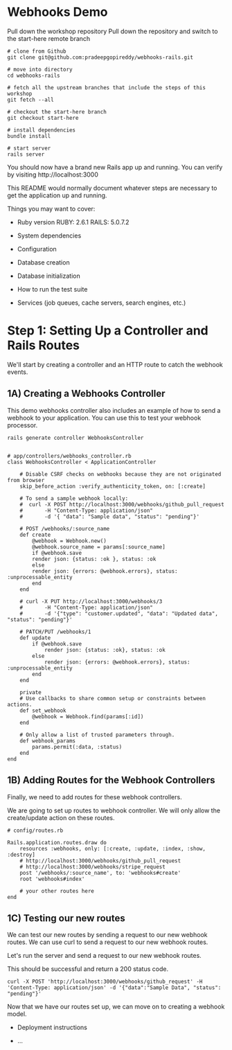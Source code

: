 # Webhooks Demo

Pull down the workshop repository
Pull down the repository and switch to the start-here remote branch

    # clone from Github
    git clone git@github.com:pradeepgopireddy/webhooks-rails.git

    # move into directory
    cd webhooks-rails

    # fetch all the upstream branches that include the steps of this workshop
    git fetch --all

    # checkout the start-here branch
    git checkout start-here

    # install dependencies
    bundle install

    # start server
    rails server

You should now have a brand new Rails app up and running. You can verify by visiting http://localhost:3000

This README would normally document whatever steps are necessary to get the application up and running.

Things you may want to cover:

* Ruby version
    RUBY: 2.6.1
    RAILS: 5.0.7.2

* System dependencies


* Configuration

* Database creation

* Database initialization

* How to run the test suite

* Services (job queues, cache servers, search engines, etc.)
# Step 1: Setting Up a Controller and Rails Routes
We'll start by creating a controller and an HTTP route to catch the webhook events.
## 1A) Creating a Webhooks Controller
This demo webhooks controller also includes an example of how to send a webhook to your application. You can use this to test your webhook processor.
    
    rails generate controller WebhooksController


    # app/controllers/webhooks_controller.rb
    class WebhooksController < ApplicationController
  
        # Disable CSRF checks on webhooks because they are not originated from browser
        skip_before_action :verify_authenticity_token, on: [:create]

        # To send a sample webhook locally:
        #  curl -X POST http://localhost:3000/webhooks/github_pull_request 
        #       -H "Content-Type: application/json" 
        #       -d '{ "data": "Sample data", "status": "pending"}'
  
        # POST /webhooks/:source_name
        def create
            @webhook = Webhook.new()
            @webhook.source_name = params[:source_name]
            if @webhook.save
            render json: {status: :ok }, status: :ok
            else
            render json: {errors: @webhook.errors}, status: :unprocessable_entity
            end
        end

        # curl -X PUT http://localhost:3000/webhooks/3 
        #       -H "Content-Type: application/json" 
        #       -d '{"type": "customer.updated", "data": "Updated data", "status": "pending"}'

        # PATCH/PUT /webhooks/1
        def update
            if @webhook.save
                render json: {status: :ok}, status: :ok
            else
                render json: {errors: @webhook.errors}, status: :unprocessable_entity
            end
        end

        private
        # Use callbacks to share common setup or constraints between actions.
        def set_webhook
            @webhook = Webhook.find(params[:id])
        end

        # Only allow a list of trusted parameters through.
        def webhook_params
            params.permit(:data, :status)
        end
    end
## 1B) Adding Routes for the Webhook Controllers
Finally, we need to add routes for these webhook controllers.

We are going to set up routes to webhook controller. We will only allow the create/update action on these routes.

    # config/routes.rb

    Rails.application.routes.draw do
        resources :webhooks, only: [:create, :update, :index, :show, :destroy]
        # http://localhost:3000/webhooks/github_pull_request
        # http://localhost:3000/webhooks/stripe_request
        post '/webhooks/:source_name', to: 'webhooks#create'
        root 'webhooks#index'
        
        # your other routes here
    end

## 1C) Testing our new routes
We can test our new routes by sending a request to our new webhook routes. We can use curl to send a request to our new webhook routes.

Let's run the server and send a request to our new webhook routes.

This should be successful and return a 200 status code.
    
    curl -X POST 'http://localhost:3000/webhooks/github_request' -H 'Content-Type: application/json' -d '{"data":"Sample Data", "status": "pending"}'

Now that we have our routes set up, we can move on to creating a webhook model.

* Deployment instructions

* ...

